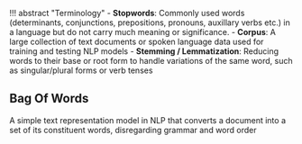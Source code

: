 !!! abstract "Terminology"
    - **Stopwords**: Commonly used words (determinants, conjunctions, prepositions, pronouns, auxillary verbs etc.) in a language but do not carry much meaning or significance. 
    - **Corpus**: A large collection of text documents or spoken language data used for training and testing NLP models
    - **Stemming / Lemmatization**: Reducing words to their base or root form to handle variations of the same word, such as singular/plural forms or verb tenses

## Bag Of Words
A simple text representation model in NLP that converts a document into a set of its constituent words, disregarding grammar and word order
